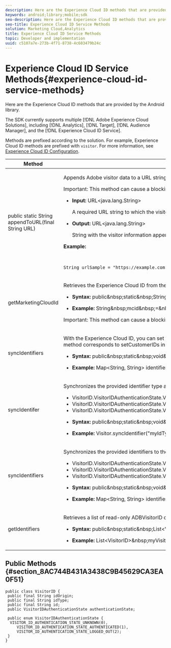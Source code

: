 ```yaml
---
description: Here are the Experience Cloud ID methods that are provided by the Android library.
keywords: android;library;mobile;sdk
seo-description: Here are the Experience Cloud ID methods that are provided by the Android library.
seo-title: Experience Cloud ID Service Methods
solution: Marketing Cloud,Analytics
title: Experience Cloud ID Service Methods
topic: Developer and implementation
uuid: c5107a7e-273b-4f71-8738-4c603479b24c
---
```


# Experience Cloud ID Service Methods{#experience-cloud-id-service-methods}

Here are the Experience Cloud ID methods that are provided by the Android library.

The SDK currently supports multiple [!DNL Adobe Experience Cloud Solutions], including [!DNL Analytics], [!DNL Target], [!DNL Audience Manager], and the [!DNL Experience Cloud ID Service].

Methods are prefixed according to the solution. For example, Experience Cloud ID methods are prefixed with `visitor`. For more information, see [Experience Cloud ID Configuration](../c-marketing-cloud/mcvid.md#concept_B623676073854D3DAE724082E22ED91A).

<table id="table_60F88A4468C3426CA3F3A51AD9163543"> 
 <thead> 
  <tr> 
   <th colname="col1" class="entry"> Method </th> 
   <th colname="col2" class="entry"> Description </th> 
  </tr> 
 </thead>
 <tbody> 
  <tr> 
   <td colname="col1"> public static String appendToURL(final String URL) </td> 
   <td colname="col2"> <p>Appends Adobe visitor data to a URL string for use with the Adobe JavaScript library. You must have Mobile SDK 4.12+ to use this method. For more information, see <a href="https://marketing.adobe.com/resources/help/en_US/mcvid/mcvid-appendvisitorid.html" format="html" scope="external"> Append Visitor ID Helper Function </a>. </p> <p>Important:  This method can cause a blocking network call. Do not call this on time-sensitive threads. </p> <p> 
     <ul id="ul_36072D6BC19C44D98AE3CA9E67D18B3F"> 
      <li id="li_58EF302412C14C9AB4FCE48E0A02B033"> <p><b>Input: </b> <span class="codeph"> URL&lt;java.lang.String&gt; </span> </p> <p> A required URL string to which the visitor information is appended. </p> </li> 
      <li id="li_9EDB3CB103B7410CB754F920211154D4"> <p> <b>Output:</b> <span class="codeph"> URL&lt;java.lang.String&gt; </span> </p> <p> String with the visitor information appended. </p> </li> 
     </ul> </p> <p><b>Example:</b> </p> 
    <code class="syntax java">
      String&nbsp;urlSample&nbsp;=&nbsp;"https://example.com";&nbsp;&nbsp;&nbsp;&nbsp;&nbsp;&nbsp;&nbsp;&nbsp;&nbsp;String&nbsp;urlWithAdobeVisitorInfo&nbsp;=&nbsp;Visitor.appendToURL(urlSample);&nbsp;&nbsp;&nbsp;&nbsp;&nbsp;&nbsp;&nbsp;&nbsp;&nbsp;Intent&nbsp;i&nbsp;=&nbsp;new&nbsp;Intent(Intent.ACTION_VIEW);&nbsp;&nbsp;&nbsp;&nbsp;&nbsp;&nbsp;&nbsp;&nbsp;&nbsp;i.setData(Uri.parse(urlWithAdobeVisitorInfo));&nbsp;&nbsp;&nbsp;&nbsp;&nbsp;&nbsp;&nbsp;&nbsp;&nbsp;startActivity(i);&nbsp; 
    </code> </td> 
  </tr> 
  <tr> 
   <td colname="col1"> getMarketingCloudId </td> 
   <td colname="col2"> <p>Retrieves the Experience Cloud ID from the visitor ID service. </p> <p> 
     <ul id="ul_4780AE39F60248E58D9B4D72589BCE8C"> 
      <li id="li_817B5517979B40E891D01D230AD99D85"> <p><b>Syntax:</b> 
        <codeblock class="syntax c">
          public&amp;nbsp;static&amp;nbsp;String&amp;nbsp;getMarketingCloudId(); 
        </codeblock> </p> </li> 
      <li id="li_9B59481BF6E541E3918CACBA92D026F4"> <p> <b>Example:</b> 
        <codeblock class="syntax c">
          String&amp;nbsp;mcid&amp;nbsp;=&amp;nbsp;Visitor.getMarketingCloudId(); 
        </codeblock> </p> </li> 
     </ul> </p> <p> <p>Important:  This method can cause a blocking network call and should <b>not</b> be called from a UI thread. </p> </p> </td> 
  </tr> 
  <tr> 
   <td colname="col1"> <p>syncIdentifiers </p> </td> 
   <td colname="col2"> <p>With the Experience Cloud ID, you can set additional customer IDs that can be associated with each visitor. The Visitor API accepts multiple customer IDs for the same visitor, with a customer type identifier to separate the scope of the different customer IDs. This method corresponds to <span class="codeph"> setCustomerIDs </span> in the JavaScript library. </p> <p> 
     <ul id="ul_3C0B6EA5B4D8402BB4866EA7D42FFA62"> 
      <li id="li_02C27EB8D2FE442AB3A4D7DA32847CB9"> <p><b>Syntax:</b> 
        <codeblock class="syntax c">
          public&amp;nbsp;static&amp;nbsp;void&amp;nbsp;syncIdentifiers(Map&lt;String,&amp;nbsp;String&gt;&amp;nbsp;identifiers); 
        </codeblock> </p> </li> 
      <li id="li_94424FD06F584B02877F4B81FDEC715F"> <p> <b>Example:</b> 
        <codeblock class="syntax c">
          Map&lt;String,&nbsp;String&gt;&nbsp;identifiers&nbsp;=&nbsp;new&nbsp;HashMap&lt;String,&nbsp;String&gt;();identifiers.put("idType",&nbsp;"idValue");Visitor.syncIdentifiers(identifiers); 
        </codeblock> </p> </li> 
     </ul> </p> </td> 
  </tr> 
  <tr> 
   <td colname="col1"> <p>syncIdentifer </p> </td> 
   <td colname="col2"> <p>Synchronizes the provided identifier type and value to the Visitor ID service. Pass in the <span class="codeph"> authenticationState </span> as one of the following values: </p> <p> 
     <ul id="ul_879E676003F34EDE9D7ABC6844B6373E"> 
      <li id="li_E6DBEE85828049A8BB7FEEDBA9343E8F"> <span class="codeph"> VisitorID.VisitorIDAuthenticationState.VISITOR_ID_AUTHENTICATION_STATE_UNKNOWN </span> </li> 
      <li id="li_EAD578000219442C8ED7CC51CF70434E"> <span class="codeph"> VisitorID.VisitorIDAuthenticationState.VISITOR_ID_AUTHENTICATION_STATE_AUTHENTICATED </span> </li> 
      <li id="li_7830D6EA6DCB48C6A13BD9E76BB0698B"> <span class="codeph"> VisitorID.VisitorIDAuthenticationState.VISITOR_ID_AUTHENTICATION_STATE_LOGGED_OUT </span> </li> 
     </ul> </p> <p> 
     <ul id="ul_CB02C85E7DC9486FB0ADBCEFD04E6ABB"> 
      <li id="li_60D35403594147C69C324FF4618294A4"> <p><b>Syntax:</b> 
        <codeblock class="syntax c">
          public&amp;nbsp;static&amp;nbsp;void&amp;nbsp;syncIdentifier(final&amp;nbsp;String&amp;nbsp;identifierType,&amp;nbsp;final&amp;nbsp;String&amp;nbsp;identifier,&amp;nbsp;final&amp;nbsp;VisitorID.VisitorIDAuthenticationState&amp;nbsp;authenticationState); 
        </codeblock> </p> </li> 
      <li id="li_64859AAEBFC640AA9AD95CA7E320574E"> <p> <b>Example:</b> 
        <codeblock class="syntax c">
          Visitor.syncIdentifier("myIdType",&amp;nbsp;"valueForUser",&amp;nbsp;VisitorID.VisitorIDAuthenticationState.VISITOR_ID_AUTHENTICATION_STATE_LOGGED_OUT); 
        </codeblock> </p> </li> 
     </ul> </p> </td> 
  </tr> 
  <tr> 
   <td colname="col1"> <p>syncIdentifiers </p> </td> 
   <td colname="col2"> <p>Synchronizes the provided identifiers to the ID service. Pass in the <span class="codeph"> authenticationState </span> as one of the following values: </p> <p> 
     <ul id="ul_5A3288AC328F4785A0605C5102CCCA21"> 
      <li id="li_8FF8371EC1844ED899FBA38E048F13FF"> <span class="codeph"> VisitorID.VisitorIDAuthenticationState.VISITOR_ID_AUTHENTICATION_STATE_UNKNOWN </span> </li> 
      <li id="li_F3A56B0168724E989B080343FCC4DF36"> <span class="codeph"> VisitorID.VisitorIDAuthenticationState.VISITOR_ID_AUTHENTICATION_STATE_AUTHENTICATED </span> </li> 
      <li id="li_275FB84A9AEA4A6D8C44B4C2C4A4E445"> <span class="codeph"> VisitorID.VisitorIDAuthenticationState.VISITOR_ID_AUTHENTICATION_STATE_LOGGED_OUT </span> </li> 
     </ul> </p> <p> 
     <ul id="ul_2B53483E78CB4E1AB4E5E6187722EDD7"> 
      <li id="li_CD4F603282E645389F5203CC9765B38C"> <p><b>Syntax:</b> 
        <codeblock class="syntax c">
          public&amp;nbsp;static&amp;nbsp;void&amp;nbsp;syncIdentifiers(final&amp;nbsp;Map&lt;String,&amp;nbsp;String&gt;&amp;nbsp;identifiers,&amp;nbsp;final&amp;nbsp;VisitorID.VisitorIDAuthenticationState&amp;nbsp;authenticationState); 
        </codeblock> </p> </li> 
      <li id="li_AAA31F380DEF4A4DB444D53486B55FCE"> <p><b>Example:</b> 
        <codeblock class="syntax c">
          Map&lt;String,&nbsp;String&gt;&nbsp;identifiers&nbsp;=&nbsp;new&nbsp;HashMap&lt;String,&nbsp;String&gt;();&nbsp;identifiers.put("myIdType",&nbsp;"valueForUser");&nbsp;Visitor.syncIdentifiers(identifiers,&nbsp;VisitorID.VisitorIDAuthenticationState.VISITOR_ID_AUTHENTICATION_STATE_AUTHENTICATED); 
        </codeblock> </p> </li> 
     </ul> </p> </td> 
  </tr> 
  <tr> 
   <td colname="col1"> <p>getIdentifiers </p> </td> 
   <td colname="col2"> <p>Retrieves a list of read-only <span class="codeph"> ADBVisitorID </span> objects. </p> <p> 
     <ul id="ul_820880295D3B47D68B829575AD9B81FE"> 
      <li id="li_964355E5F91C4976826F6A0BAAEEB9BC"> <p><b>Syntax:</b> 
        <codeblock class="syntax c">
          public&amp;nbsp;static&amp;nbsp;List&lt;VisitorID&gt;&amp;nbsp;getIdentifiers(); 
        </codeblock> </p> </li> 
      <li id="li_7D81B2F7B0F84091B39DD45FA4B542E9"> <p> <b>Example:</b> 
        <codeblock class="syntax c">
          List&lt;VisitorID&gt;&amp;nbsp;myVisitorIDs&amp;nbsp;=&amp;nbsp;Visitor.getIdentifiers(); 
        </codeblock> </p> </li> 
     </ul> </p> </td> 
  </tr> 
 </tbody> 
</table>

## Public Methods {#section_8AC744B431A3438C9B45629CA3EA0F51}

```
public class VisitorID { 
 public final String idOrigin; 
 public final String idType; 
 public final String id; 
 public VisitorIDAuthenticationState authenticationState; 
 
 public enum VisitorIDAuthenticationState { 
  VISITOR_ID_AUTHENTICATION_STATE_UNKNOWN(0), 
     VISITOR_ID_AUTHENTICATION_STATE_AUTHENTICATED(1), 
     VISITOR_ID_AUTHENTICATION_STATE_LOGGED_OUT(2); 
 } 
}
```
